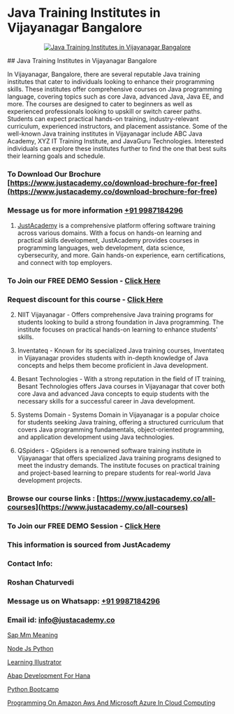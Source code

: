 # Java Training Institutes in Vijayanagar Bangalore

<p align="center">
  <a href="https://justacademy.co/course-detail/core-java-training">
    <img src="https://justacademy.co/storage2/course_image/1677245426_course_image.webp" alt="Java Training Institutes in Vijayanagar Bangalore">
  </a>
</p>
## Java Training Institutes in Vijayanagar Bangalore

In Vijayanagar, Bangalore, there are several reputable Java training institutes that cater to individuals looking to enhance their programming skills. These institutes offer comprehensive courses on Java programming language, covering topics such as core Java, advanced Java, Java EE, and more. The courses are designed to cater to beginners as well as experienced professionals looking to upskill or switch career paths. Students can expect practical hands-on training, industry-relevant curriculum, experienced instructors, and placement assistance. Some of the well-known Java training institutes in Vijayanagar include ABC Java Academy, XYZ IT Training Institute, and JavaGuru Technologies. Interested individuals can explore these institutes further to find the one that best suits their learning goals and schedule.
### To Download Our Brochure [https://www.justacademy.co/download-brochure-for-free](https://www.justacademy.co/download-brochure-for-free)
### Message us for more information [+91 9987184296](https://api.whatsapp.com/send?phone=919987184296)

1) [JustAcademy](https://justacademy.co) is a comprehensive platform offering software training across various domains. With a focus on hands-on learning and practical skills development, JustAcademy provides courses in programming languages, web development, data science, cybersecurity, and more. Gain hands-on experience, earn certifications, and connect with top employers.

### To Join our FREE DEMO Session - [Click Here](https://www.justacademy.co/register-for-course-demo/)
### Request discount for this course - [Click Here](https://justacademy.co/contact-us/)

2) NIIT Vijayanagar - Offers comprehensive Java training programs for students looking to build a strong foundation in Java programming. The institute focuses on practical hands-on learning to enhance students' skills.

3) Inventateq - Known for its specialized Java training courses, Inventateq in Vijayanagar provides students with in-depth knowledge of Java concepts and helps them become proficient in Java development.

4) Besant Technologies - With a strong reputation in the field of IT training, Besant Technologies offers Java courses in Vijayanagar that cover both core Java and advanced Java concepts to equip students with the necessary skills for a successful career in Java development.

5) Systems Domain - Systems Domain in Vijayanagar is a popular choice for students seeking Java training, offering a structured curriculum that covers Java programming fundamentals, object-oriented programming, and application development using Java technologies.

6) QSpiders - QSpiders is a renowned software training institute in Vijayanagar that offers specialized Java training programs designed to meet the industry demands. The institute focuses on practical training and project-based learning to prepare students for real-world Java development projects.

### Browse our course links : [https://www.justacademy.co/all-courses](https://www.justacademy.co/all-courses) 
### To Join our FREE DEMO Session - [Click Here](https://www.justacademy.co/register-for-course-demo)


### This information is sourced from JustAcademy
### Contact Info:
### Roshan Chaturvedi
### Message us on Whatsapp: [+91 9987184296](https://api.whatsapp.com/send?phone=919987184296)
### Email id: [info@justacademy.co](mailto:info@justacademy.co)
                
[Sap Mm Meaning](https://www.linkedin.com/pulse/sap-mm-meaning-justacademy-ahmedabad-ftmqe?trackingId=xb9dKMUR0Ca4XzZ%2BzwVCjg%3D%3D&lipi=urn%3Ali%3Apage%3Ad_flagship3_company_admin%3BO%2BCUjkhGSmWvdoCzc9%2FX%2FA%3D%3D)

[Node Js Python](https://www.linkedin.com/pulse/node-js-python-justacademyderby-itvhe?trackingId=tF8I2me7CUA0L2hxkNjxug%3D%3D&lipi=urn%3Ali%3Apage%3Ad_flagship3_company_admin%3BkRT1kc0YQHOTvx7WftmAwA%3D%3D)

[Learning Illustrator](https://medium.com/@namusn/learning-illustrator-f728a948c794)

[Abap Development For Hana](https://medium.com/@negishivu99/abap-development-for-hana-83f006c9ec7c)

[Python Bootcamp](https://justacademyin.github.io/justacademy/python-bootcamp)

[Programming On Amazon Aws And Microsoft Azure In Cloud Computing](https://justacademyin.github.io/justacademy/programming-on-amazon-aws-and-microsoft-azure-in-cloud-computing)

